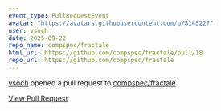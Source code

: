 ```yaml
---
event_type: PullRequestEvent
avatar: "https://avatars.githubusercontent.com/u/814322?"
user: vsoch
date: 2025-09-22
repo_name: compspec/fractale
html_url: https://github.com/compspec/fractale/pull/18
repo_url: https://github.com/compspec/fractale
---
```


<a href='https://github.com/vsoch' target='_blank'>vsoch</a> opened a pull request to <a href='https://github.com/compspec/fractale' target='_blank'>compspec/fractale</a>

<a href='https://github.com/compspec/fractale/pull/18' target='_blank'>View Pull Request</a>